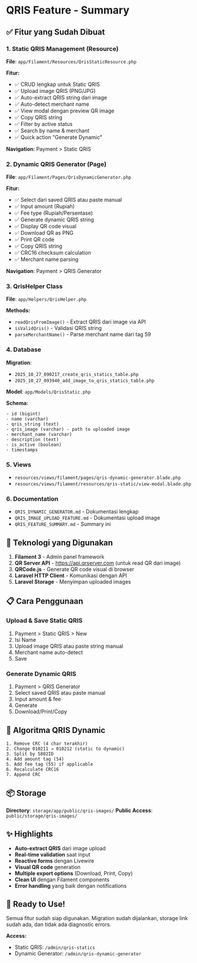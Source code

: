 # QRIS Feature - Summary

## ✅ Fitur yang Sudah Dibuat

### 1. Static QRIS Management (Resource)

**File**: `app/Filament/Resources/QrisStaticResource.php`

**Fitur:**

-   ✅ CRUD lengkap untuk Static QRIS
-   ✅ Upload image QRIS (PNG/JPG)
-   ✅ Auto-extract QRIS string dari image
-   ✅ Auto-detect merchant name
-   ✅ View modal dengan preview QR image
-   ✅ Copy QRIS string
-   ✅ Filter by active status
-   ✅ Search by name & merchant
-   ✅ Quick action "Generate Dynamic"

**Navigation**: Payment > Static QRIS

### 2. Dynamic QRIS Generator (Page)

**File**: `app/Filament/Pages/QrisDynamicGenerator.php`

**Fitur:**

-   ✅ Select dari saved QRIS atau paste manual
-   ✅ Input amount (Rupiah)
-   ✅ Fee type (Rupiah/Persentase)
-   ✅ Generate dynamic QRIS string
-   ✅ Display QR code visual
-   ✅ Download QR as PNG
-   ✅ Print QR code
-   ✅ Copy QRIS string
-   ✅ CRC16 checksum calculation
-   ✅ Merchant name parsing

**Navigation**: Payment > QRIS Generator

### 3. QrisHelper Class

**File**: `app/Helpers/QrisHelper.php`

**Methods:**

-   `readQrisFromImage()` - Extract QRIS dari image via API
-   `isValidQris()` - Validasi QRIS string
-   `parseMerchantName()` - Parse merchant name dari tag 59

### 4. Database

**Migration**:

-   `2025_10_27_090217_create_qris_statics_table.php`
-   `2025_10_27_093940_add_image_to_qris_statics_table.php`

**Model**: `app/Models/QrisStatic.php`

**Schema:**

```
- id (bigint)
- name (varchar)
- qris_string (text)
- qris_image (varchar) - path to uploaded image
- merchant_name (varchar)
- description (text)
- is_active (boolean)
- timestamps
```

### 5. Views

-   `resources/views/filament/pages/qris-dynamic-generator.blade.php`
-   `resources/views/filament/resources/qris-static/view-modal.blade.php`

### 6. Documentation

-   `QRIS_DYNAMIC_GENERATOR.md` - Dokumentasi lengkap
-   `QRIS_IMAGE_UPLOAD_FEATURE.md` - Dokumentasi upload image
-   `QRIS_FEATURE_SUMMARY.md` - Summary ini

## 🔧 Teknologi yang Digunakan

1. **Filament 3** - Admin panel framework
2. **QR Server API** - https://api.qrserver.com (untuk read QR dari image)
3. **QRCode.js** - Generate QR code visual di browser
4. **Laravel HTTP Client** - Komunikasi dengan API
5. **Laravel Storage** - Menyimpan uploaded images

## 📋 Cara Penggunaan

### Upload & Save Static QRIS

1. Payment > Static QRIS > New
2. Isi Name
3. Upload image QRIS atau paste string manual
4. Merchant name auto-detect
5. Save

### Generate Dynamic QRIS

1. Payment > QRIS Generator
2. Select saved QRIS atau paste manual
3. Input amount & fee
4. Generate
5. Download/Print/Copy

## 🎯 Algoritma QRIS Dynamic

```
1. Remove CRC (4 char terakhir)
2. Change 010211 → 010212 (static to dynamic)
3. Split by 5802ID
4. Add amount tag (54)
5. Add fee tag (55) if applicable
6. Recalculate CRC16
7. Append CRC
```

## 📦 Storage

**Directory**: `storage/app/public/qris-images/`
**Public Access**: `public/storage/qris-images/`

## ✨ Highlights

-   **Auto-extract QRIS** dari image upload
-   **Real-time validation** saat input
-   **Reactive forms** dengan Livewire
-   **Visual QR code** generation
-   **Multiple export options** (Download, Print, Copy)
-   **Clean UI** dengan Filament components
-   **Error handling** yang baik dengan notifications

## 🚀 Ready to Use!

Semua fitur sudah siap digunakan. Migration sudah dijalankan, storage link sudah ada, dan tidak ada diagnostic errors.

**Access:**

-   Static QRIS: `/admin/qris-statics`
-   Dynamic Generator: `/admin/qris-dynamic-generator`
